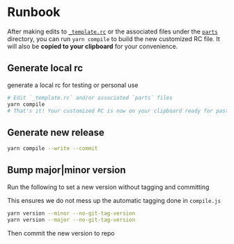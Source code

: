 # Runbook

After making edits to [`_template.rc`](https://github.com/magus/dcss/blob/master/compile-rc/_template.rc) or the associated files under the [`parts`](https://github.com/magus/dcss/tree/master/compile-rc/parts) directory, you can run `yarn compile` to build the new customized RC file. It will also be **copied to your clipboard** for your convenience.

## Generate local rc

generate a local rc for testing or personal use

```sh
# Edit `_template.rc` and/or associated `parts` files
yarn compile
# That's it! Your customized RC is now on your clipboard ready for pasting
```
## Generate new release

```sh
yarn compile --write --commit
```

## Bump major|minor version
Run the following to set a new version without tagging and committing

This ensures we do not mess up the automatic tagging done in `compile.js`

```sh
yarn version --minor --no-git-tag-version
yarn version --major --no-git-tag-version
```

Then commit the new version to repo
